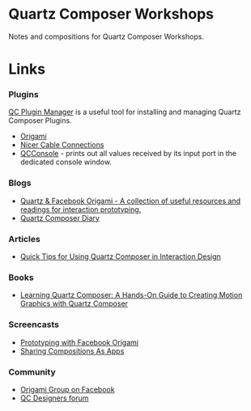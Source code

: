 # Quartz Composer Workshops

Notes and compositions for Quartz Composer Workshops.

# Links

### Plugins

[QC Plugin Manager](http://imimot.hu/qc-plugin-manager/) is a useful tool for installing and managing Quartz Composer Plugins.

* [Origami](http://facebook.github.io/origami/)
* [Nicer Cable Connections](https://github.com/Ciechan/QCCableConnections)
* [QCConsole](https://github.com/macoscope/QCConsole) - prints out all values received by its input port in the dedicated console window.

### Blogs

* [Quartz & Facebook Origami - A collection of useful resources and readings for interaction prototyping.](https://medium.com/quartz-facebook-origami)
* [Quartz Composer Diary](http://qc.prabros.com)

### Articles

* [Quick Tips for Using Quartz Composer in Interaction Design](http://joe.sh/qc-tips)

### Books

* [Learning Quartz Composer: A Hands-On Guide to Creating Motion Graphics with Quartz Composer](http://www.amazon.com/Learning-Quartz-Composer-Hands-On-Creating/dp/0321636945)

### Screencasts

* [Prototyping with Facebook Origami](http://vimeo.com/85578380)
* [Sharing Compositions As Apps](http://vimeo.com/86476026)

### Community

* [Origami Group on Facebook](https://www.facebook.com/groups/origami.community/)
* [QC Designers forum](http://qcdesigners.com)